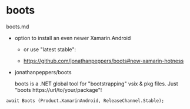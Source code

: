# boots

boots.md

*   option to install an even newer Xamarin.Android

    *   or use "latest stable":

    *   https://github.com/jonathanpeppers/boots#new-xamarin-hotness

*   jonathanpeppers/boots

    boots is a .NET global tool for "bootstrapping" vsix & pkg files. Just "boots https://url/to/your/package"!

```
await Boots (Product.XamarinAndroid, ReleaseChannel.Stable);
```
